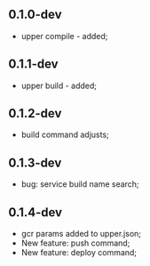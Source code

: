 ## 0.1.0-dev

- upper compile - added;

## 0.1.1-dev

- upper build - added;

## 0.1.2-dev

- build command adjusts;

## 0.1.3-dev

- bug: service build name search;

## 0.1.4-dev

- gcr params added to upper.json;
- New feature: push command;
- New feature: deploy command;
